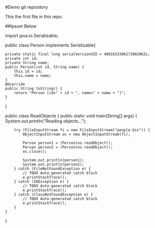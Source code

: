 #Demo git repository

This the first file in this repo.

##Ipsum Below

import java.io.Serializable;

public class Person implements Serializable{

	private static final long serialVersionUID = 4801633306273802062L;
	private int id;
	private String name;
	public Person(int id, String name) {
		this.id = id;
		this.name = name;
	}
	@Override
	public String toString() {
		return "Person [id=" + id + ", name=" + name + "]";
	}
}

public class ReadObjects {
	public static void main(String[] args) {
		System.out.println("Reading objects...");
		
		try (FileInputStream fi = new FileInputStream("people.bin")) {
			ObjectInputStream os = new ObjectInputStream(fi);
			
			Person person1 = (Person)os.readObject();
			Person person2 = (Person)os.readObject();
			os.close();
			
			System.out.println(person1);
			System.out.println(person2);
		} catch (FileNotFoundException e) {
			// TODO Auto-generated catch block
			e.printStackTrace();
		} catch (IOException e) {
			// TODO Auto-generated catch block
			e.printStackTrace();
		} catch (ClassNotFoundException e) {
			// TODO Auto-generated catch block
			e.printStackTrace();
		}
	}
}
